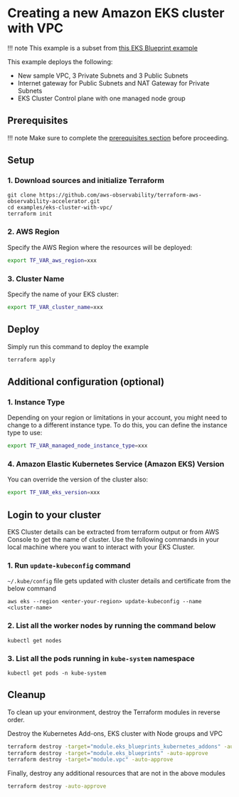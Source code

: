 # Creating a new Amazon EKS cluster with VPC

!!! note
    This example is a subset from [this EKS Blueprint example](https://github.com/aws-ia/terraform-aws-eks-blueprints/tree/v4.13.1/examples/eks-cluster-with-new-vpc)

This example deploys the following:

- New sample VPC, 3 Private Subnets and 3 Public Subnets
- Internet gateway for Public Subnets and NAT Gateway for Private Subnets
- EKS Cluster Control plane with one managed node group

## Prerequisites

!!! note
    Make sure to complete the [prerequisites section](https://aws-observability.github.io/terraform-aws-observability-accelerator/concepts/#prerequisites) before proceeding.


## Setup

### 1. Download sources and initialize Terraform

```
git clone https://github.com/aws-observability/terraform-aws-observability-accelerator.git
cd examples/eks-cluster-with-vpc/
terraform init
```

### 2. AWS Region

Specify the AWS Region where the resources will be deployed:

```bash
export TF_VAR_aws_region=xxx
```

### 3. Cluster Name

Specify the name of your EKS cluster:

```bash
export TF_VAR_cluster_name=xxx
```

## Deploy

Simply run this command to deploy the example

```bash
terraform apply
```

## Additional configuration (optional)


### 1. Instance Type

Depending on your region or limitations in your account, you might need to change to a different instance type.
To do this, you can define the instance type to use:
```bash
export TF_VAR_managed_node_instance_type=xxx
```

### 4. Amazon Elastic Kubernetes Service (Amazon EKS) Version

You can override the version of the cluster also:
```bash
export TF_VAR_eks_version=xxx
```

##  Login to your cluster

EKS Cluster details can be extracted from terraform output or from AWS Console to get the name of cluster.
Use the following commands in your local machine where you want to interact with your EKS Cluster.

### 1. Run `update-kubeconfig` command

`~/.kube/config` file gets updated with cluster details and certificate from the below command

    aws eks --region <enter-your-region> update-kubeconfig --name <cluster-name>

### 2. List all the worker nodes by running the command below

    kubectl get nodes

### 3. List all the pods running in `kube-system` namespace

    kubectl get pods -n kube-system

## Cleanup

To clean up your environment, destroy the Terraform modules in reverse order.

Destroy the Kubernetes Add-ons, EKS cluster with Node groups and VPC

```sh
terraform destroy -target="module.eks_blueprints_kubernetes_addons" -auto-approve
terraform destroy -target="module.eks_blueprints" -auto-approve
terraform destroy -target="module.vpc" -auto-approve
```

Finally, destroy any additional resources that are not in the above modules

```sh
terraform destroy -auto-approve
```
